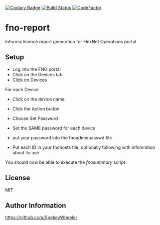 [![Codacy Badge](https://api.codacy.com/project/badge/Grade/f1df2a4676cc405fa7da582d227a75e9)](https://app.codacy.com/app/Zinaida/fno-report?utm_source=github.com&utm_medium=referral&utm_content=SpokeyWheeler/fno-report&utm_campaign=Badge_Grade_Dashboard)
[![Build Status](https://travis-ci.com/SpokeyWheeler/fno-report.svg?branch=master)](https://travis-ci.com/SpokeyWheeler/fno-report)
[![CodeFactor](https://www.codefactor.io/repository/github/spokeywheeler/fno-report/badge)](https://www.codefactor.io/repository/github/spokeywheeler/fno-report)

# fno-report
Informix licence report generation for FlexNet Operations portal

Setup
-----

*   Log into the FNO portal
*   Click on the Devices tab
*   Click on Devices


For each Device

*   Click on the device name
*   Click the Action button
*   Choose Set Password
*   Set the SAME password for each device

*   put your password into the fnoadminpasswd file

*   Put each ID in your fnohosts file, optionally following with infomration about its use

You should now be able to execute the _fnosummary_ script.

License
-------

MIT

Author Information
------------------

<https://github.com/SpokeyWheeler>

